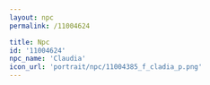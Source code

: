 ```yaml
---
layout: npc
permalink: /11004624

title: Npc
id: '11004624'
npc_name: 'Claudia'
icon_url: 'portrait/npc/11004385_f_cladia_p.png'
---
```

